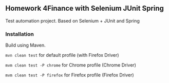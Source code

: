## Homework 4Finance with Selenium JUnit Spring
Test automation project. Based on Selenium + JUnit and Spring

### Installation
Build using Maven.

`mvn clean test` for default profile (with Firefox Driver)

`mvm clean test -P chrome` for Chrome profile (Chrome Driver)

`mvm clean test -P firefox` for Firefox profile (Firefox Driver)